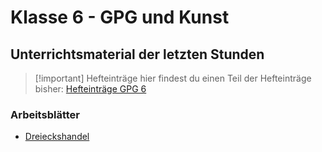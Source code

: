 # Klasse 6 - GPG und Kunst

## Unterrichtsmaterial der letzten Stunden

>[!important] Hefteinträge
>hier findest du einen Teil der Hefteinträge bisher:
>[Hefteinträge GPG 6](Hefteinträge%20GPG%206.md)

### Arbeitsblätter

- [Dreieckshandel](GPG_6/Arbeitsblätter_GPG_6/Dreieckshandel.html)



